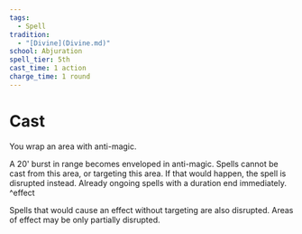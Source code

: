 ```yaml
---  
tags:  
  - Spell  
tradition:  
  - "[Divine](Divine.md)"  
school: Abjuration  
spell_tier: 5th  
cast_time: 1 action  
charge_time: 1 round  
---  
```

# Cast  
  
You wrap an area with anti-magic.  
  
A 20' burst in range becomes enveloped in anti-magic. Spells cannot be cast from this area, or targeting this area. If that would happen, the spell is disrupted instead. Already ongoing spells with a duration end immediately. ^effect  
  
Spells that would cause an effect without targeting are also disrupted. Areas of effect may be only partially disrupted.  
